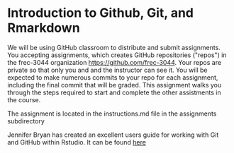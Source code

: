 # Introduction to Github, Git, and Rmarkdown

We will be using GitHub classroom to distribute and submit assignments.  You accepting assignments, which creates GitHub repositories ("repos") in the frec-3044 organization https://github.com/frec-3044.  Your repos are private so that only you and and the instructor can see it.  You will be expected to make numerous commits to your repo for each assignment, including the final commit that will be graded.  This assignment walks you through the steps required to start and complete the other assistments in the course.

The assignment is located in the instructions.md file in the assignments subdirectory

 Jennifer Bryan has created an excellent users guide for working with Git and GitHub within Rstudio.  It can be found [here](https://happygitwithr.com/index.html)
